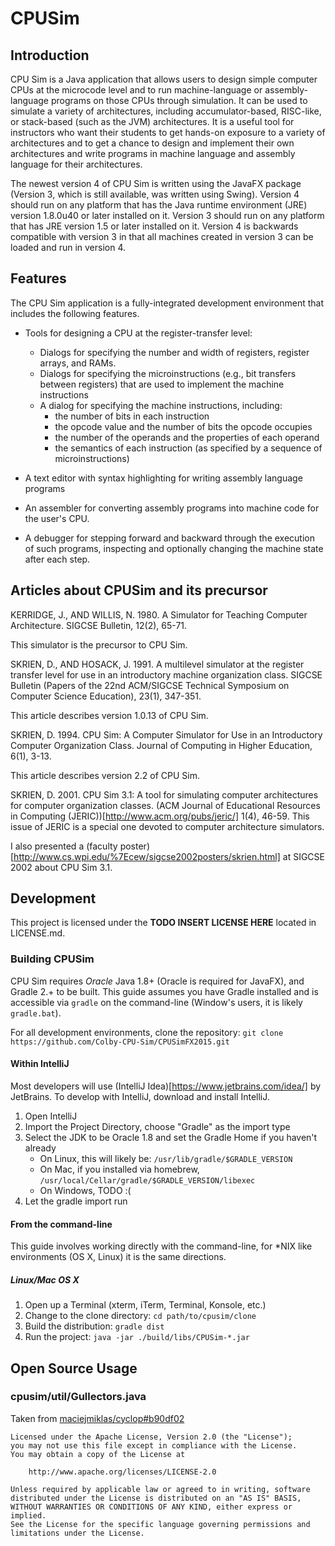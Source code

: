 # CPUSim

## Introduction
CPU Sim is a Java application that allows users to design simple computer CPUs at the microcode level and to run 
machine-language or assembly-language programs on those CPUs through simulation. It can be used to simulate a variety 
of architectures, including accumulator-based, RISC-like, or stack-based (such as the JVM) architectures. It is a useful 
tool for instructors who want their students to get hands-on exposure to a variety of architectures and to get a chance 
to design and implement their own architectures and write programs in machine language and assembly language for their 
architectures.

The newest version 4 of CPU Sim is written using the JavaFX package (Version 3, which is still available, was written 
using Swing). Version 4 should run on any platform that has the Java runtime environment (JRE) version 1.8.0u40 or later 
installed on it. Version 3 should run on any platform that has JRE version 1.5 or later installed on it. Version 4 is 
backwards compatible with version 3 in that all machines created in version 3 can be loaded and run in version 4.

## Features

The CPU Sim application is a fully-integrated development environment that includes the following features.

* Tools for designing a CPU at the register-transfer level:
    - Dialogs for specifying the number and width of registers, register arrays, and RAMs.
    - Dialogs for specifying the microinstructions (e.g., bit transfers between registers) that are used to implement the
      machine instructions
    - A dialog for specifying the machine instructions, including:
      * the number of bits in each instruction
      * the opcode value and the number of bits the opcode occupies
      * the number of the operands and the properties of each operand
      * the semantics of each instruction (as specified by a sequence of microinstructions)
      
* A text editor with syntax highlighting for writing assembly language programs
* An assembler for converting assembly programs into machine code for the user's CPU.
* A debugger for stepping forward and backward through the execution of such programs, inspecting and optionally 
  changing the machine state after each step.
  
## Articles about CPUSim and its precursor

KERRIDGE, J., AND WILLIS, N. 1980. A Simulator for Teaching Computer Architecture. SIGCSE Bulletin, 12(2), 65-71.

This simulator is the precursor to CPU Sim.

SKRIEN, D., AND HOSACK, J. 1991. A multilevel simulator at the register transfer level for use in an introductory 
machine organization class. SIGCSE Bulletin (Papers of the 22nd ACM/SIGCSE Technical Symposium on Computer Science 
Education), 23(1), 347-351.

This article describes version 1.0.13 of CPU Sim.

SKRIEN, D. 1994. CPU Sim: A Computer Simulator for Use in an Introductory Computer Organization Class. 
Journal of Computing in Higher Education, 6(1), 3-13.

This article describes version 2.2 of CPU Sim.

SKRIEN, D. 2001. CPU Sim 3.1: A tool for simulating computer architectures for computer organization classes. 
(ACM Journal of Educational Resources in Computing (JERIC))[http://www.acm.org/pubs/jeric/] 1(4), 46-59. 
This issue of JERIC is a special one devoted to computer architecture simulators.

I also presented a (faculty poster)[http://www.cs.wpi.edu/%7Ecew/sigcse2002posters/skrien.html] at SIGCSE 2002 about 
CPU Sim 3.1. 

## Development

This project is licensed under the **TODO INSERT LICENSE HERE** located in LICENSE.md. 

### Building CPUSim

CPU Sim requires *Oracle* Java 1.8+ (Oracle is required for JavaFX), and Gradle 2.+ to be built. This guide assumes you 
have Gradle installed and is accessible via `gradle` on the command-line (Window's users, it is likely `gradle.bat`). 

For all development environments, clone the repository: `git clone https://github.com/Colby-CPU-Sim/CPUSimFX2015.git`

#### Within IntelliJ

Most developers will use (IntelliJ Idea)[https://www.jetbrains.com/idea/] by JetBrains. To develop with IntelliJ, 
download and install IntelliJ. 

1. Open IntelliJ
2. Import the Project Directory, choose "Gradle" as the import type
3. Select the JDK to be Oracle 1.8 and set the Gradle Home if you haven't already
    * On Linux, this will likely be: `/usr/lib/gradle/$GRADLE_VERSION`
    * On Mac, if you installed via homebrew, `/usr/local/Cellar/gradle/$GRADLE_VERSION/libexec`
    * On Windows, TODO :(
4. Let the gradle import run

#### From the command-line

This guide involves working directly with the command-line, for *NIX like environments (OS X, Linux) it is the same 
directions. 

##### Linux/Mac OS X

1. Open up a Terminal (xterm, iTerm, Terminal, Konsole, etc.)
2. Change to the clone directory: `cd path/to/cpusim/clone`
3. Build the distribution: `gradle dist`
4. Run the project: `java -jar ./build/libs/CPUSim-*.jar`

## Open Source Usage

### cpusim/util/Gullectors.java

Taken from [maciejmiklas/cyclop#b90df02](https://github.com/maciejmiklas/cyclop/blob/b90df02ab952e1aebccbb4be2595dc49e1464a99/cyclop-webapp/src/main/java/org/cyclop/common/Gullectors.java)
```
Licensed under the Apache License, Version 2.0 (the "License");
you may not use this file except in compliance with the License.
You may obtain a copy of the License at

    http://www.apache.org/licenses/LICENSE-2.0

Unless required by applicable law or agreed to in writing, software
distributed under the License is distributed on an "AS IS" BASIS,
WITHOUT WARRANTIES OR CONDITIONS OF ANY KIND, either express or implied.
See the License for the specific language governing permissions and
limitations under the License.
```